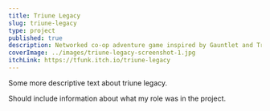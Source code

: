 ```yaml
---
title: Triune Legacy
slug: triune-legacy
type: project
published: true
description: Networked co-op adventure game inspired by Gauntlet and Trials of Mana. Made in Unity HDRP.
coverImage: ../images/triune-legacy-screenshot-1.jpg
itchLink: https://tfunk.itch.io/triune-legacy
---
```


Some more descriptive text about triune legacy.

Should include information about what my role was in the project.